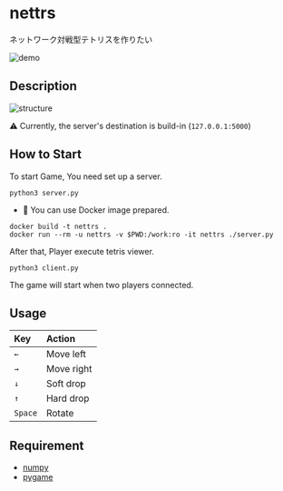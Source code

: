 # nettrs

ネットワーク対戦型テトリスを作りたい

![demo](https://user-images.githubusercontent.com/33386353/97178805-5a962c80-17db-11eb-8062-33f38cb67e8f.gif)

## Description

![structure](https://user-images.githubusercontent.com/33386353/97177621-c7102c00-17d9-11eb-9dcc-a530fd591028.png)

:warning: Currently, the server's destination is build-in (`127.0.0.1:5000`)

## How to Start

To start Game, You need set up a server.

```shell
python3 server.py
```

- :speech_balloon: You can use Docker image prepared.

```shell
docker build -t nettrs .
docker run --rm -u nettrs -v $PWD:/work:ro -it nettrs ./server.py
```

After that, Player execute tetris viewer.

```shell
python3 client.py
```

The game will start when two players connected.

## Usage

| Key   | Action     |
|:------|:-----------|
|`←`   | Move left  |
|`→`   | Move right |
|`↓`   | Soft drop  |
|`↑`   | Hard drop  |
|`Space`| Rotate     |

## Requirement

- [numpy](https://numpy.org/)
- [pygame](https://www.pygame.org/news)
